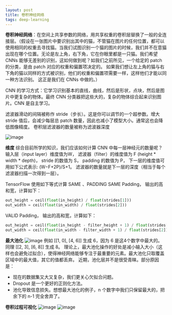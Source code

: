 ```yaml
---
layout: post
title: 卷积神经网络
tags: deep-learning
---
```

**卷积神经网络**：在空间上共享参数的网络，用共享权重的卷积层替换了一般的全连接层。（假设在一张图片中要识别出其中的猫，不管猫在图片的任何位置，都可以使用相同的权重去寻找猫。当我们试图识别一个猫的图片的时候，我们并不在意猫出现在哪个位置。无论是左上角，右下角，它在你眼里都是一只猫。我们希望 CNNs 能够无差别的识别，这如何做到呢？如我们之前所见，一个给定的 patch 的分类，是由 patch 对应的权重和偏置项决定的。
如果我们想让左上角的猫与右下角的猫以同样的方式被识别，他们的权重和偏置项需要一样，这样他们才能以同一种方法识别。
这正是我们在 CNNs 中做的。）

 CNN 的学习方式：它学习识别基本的直线，曲线，然后是形状，点块，然后是图片中更复杂的物体。最终 CNN 分类器把这些大的，复杂的物体综合起来识别图片。CNN 是自主学习。

滤波器滑动的间隔被称作 stride（步长）。这是你可以调节的一个超参数。增大 stride 值后，会减少每层总 patch 数量，因此也减小了模型大小。通常这也会降低图像精度。
卷积层滤波器的数量被称为滤波器深度

![image](https://mmbiz.qpic.cn/mmbiz_png/rw1wCRwDbgbKsuEUmZ1mxPDWmNsy00NKliarEGmkhB9LIT19icJuRyI1kx56P5ykp4HwmkCv3xatyibV27h5BZ0mg/0?wx_fmt=png)

**维度**
综合目前所学的知识，我们应该如何计算 CNN 中每一层神经元的数量呢？
输入层（input layer）维度值为W， 滤波器（filter）的维度值为 F (height * width * depth)， stride 的数值为 S， padding 的数值为 P， 下一层的维度值可用如下公式表示: (W−F+2P)/S+1。 滤波器的数量就是下一层的深度（相当于每个滤波器扫描一次得到一层）。

TensorFlow 使用如下等式计算 SAME 、PADDING
SAME Padding， 输出的高和宽，计算如下：
```py
out_height = ceil(float(in_height) / float(strides[1]))
out_width = ceil(float(in_width) / float(strides[2]))
```
VALID Padding， 输出的高和宽，计算如下：
```py
out_height = ceil(float(in_height - filter_height + 1) / float(strides[1]))
out_width = ceil(float(in_width - filter_width + 1) / float(strides[2]))
```
**最大池化**
![image](https://mmbiz.qpic.cn/mmbiz_png/rw1wCRwDbgbKsuEUmZ1mxPDWmNsy00NKtbianzHRfX7hDwia5wohWauTQLO8ibs1MjEXiaibu4G1AaVJRoooYiaYkqBw/0?wx_fmt=png)
例如 [[1, 0], [4, 6]] 生成 6，因为 6 是这4个数字中最大的。同理 [[2, 3], [6, 8]] 生成 8。 理论上，最大池化操作的好处是减小输入大小（这样也会避免过拟合），使得神经网络能够专注于最重要的元素。最大池化只取覆盖区域中的最大值，其它的值都丢弃。
近期，池化层并不是很受青睐。部分原因是：
  - 现在的数据集又大又复杂，我们更关心欠拟合问题。
  - Dropout 是一个更好的正则化方法。
  - 池化导致信息损失。想想最大池化的例子，n 个数字中我们只保留最大的，把余下的 n-1 完全舍弃了。
  
 **卷积过程可视化**
 ![image](https://mmbiz.qpic.cn/mmbiz_png/rw1wCRwDbgbKsuEUmZ1mxPDWmNsy00NKOdMwyI1APGkjdLShvHtHXd0jv8VahCU8WvwCymyqIFwgoRqwk0NHPA/0?wx_fmt=png)
 ![image](https://mmbiz.qpic.cn/mmbiz_png/rw1wCRwDbgbKsuEUmZ1mxPDWmNsy00NKfQOn52spCs7N8g59qajicibHXQqeRgqvYlGiaGszKGnWoRib62ibgBUAVoQ/0?wx_fmt=png)
